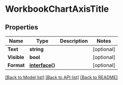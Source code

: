 # WorkbookChartAxisTitle

## Properties

Name | Type | Description | Notes
------------ | ------------- | ------------- | -------------
**Text** | **string** |  | [optional] 
**Visible** | **bool** |  | [optional] 
**Format** | [**interface{}**](.md) |  | [optional] 

[[Back to Model list]](../README.md#documentation-for-models) [[Back to API list]](../README.md#documentation-for-api-endpoints) [[Back to README]](../README.md)


